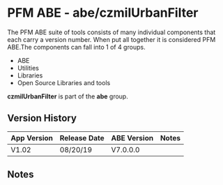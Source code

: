 # PFM ABE - abe/czmilUrbanFilter

The PFM ABE suite of tools consists of many individual components that each carry a version number.  When put all together it is considered PFM ABE.The components can fall into 1 of 4 groups.
- ABE
- Utilities
- Libraries
- Open Source Libraries and tools

**czmilUrbanFilter** is part of the **abe** group.

## Version History

|App Version|Release Date|ABE Version|Notes|
|-------|------------|-----|---|
|V1.02|08/20/19|V7.0.0.0|  |

## Notes
